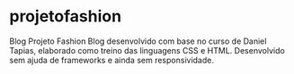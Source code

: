 # projetofashion
 Blog Projeto Fashion
Blog desenvolvido com base no curso de Daniel Tapias, elaborado como treino das linguagens CSS e HTML. Desenvolvido sem ajuda de frameworks e ainda sem responsividade.
